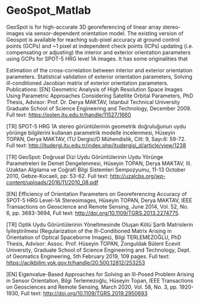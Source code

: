 # GeoSpot_Matlab

GeoSpot is for high-accurate 3D georeferencing of linear array stereo-images via sensor-dependent orientation model. The existing version of Geospot is available for reaching sub-pixel accuracy at ground control points (GCPs) and ~1 pixel at independent check points (ICPs) updating (i.e. compensating or adjusting) the interior and exterior orientation parameters using GCPs for SPOT-5 HRG level 1A images. It has some originalities that

Estimation of the cross-correlation between interior and exterior orientation parameters.
Statistical validation of exterior orientation parameters,
Solving ill-conditioned Jacobian matrix of exterior orientation parameters.
Publications:
[EN] Geometric Analysis of High Resolution Space Images Using Parametric Approaches Considering Satellite Orbital Parameters, PhD Thesis, Advisor: Prof. Dr. Derya MAKTAV, Istanbul Technical University Graduate School of Science Engineering and Technology, December 2009. Full text: https://polen.itu.edu.tr/handle/11527/1660

[TR] SPOT-5 HRG 1A stereo görüntülerinin geometrik doğruluğunun uydu yörünge bilgilerini kullanan parametrik modelle incelenmesi, Hüseyin TOPAN, Derya MAKTAV, ITU Dergisi/D Mühendislik, Cilt: 9, Sayı:6: 59-72. Full text: http://itudergi.itu.edu.tr/index.php/itudergisi_d/article/view/1238

[TR] GeoSpot: Doğrusal Dizi Uydu Görüntülerinin Uydu Yörünge Parametreleri ile Demet Dengelenmesi, Hüseyin TOPAN, Derya MAKTAV, III. Uzaktan Algılama ve Coğrafi Bilgi Sistemleri Sempozyumu, 11-13 October 2010, Gebze-Kocaeli, pp: 53-62. Full text: http://uzalcbs.org/wp-content/uploads/2016/11/2010_08.pdf

[EN] Efficiency of Orientation Parameters on Georeferencing Accuracy of SPOT-5 HRG Level-1A Stereoimages, Hüseyin TOPAN, Derya MAKTAV, IEEE Transactions on Geoscience and Remote Sensing, June 2014, Vol. 52, No. 6, pp. 3683-3694, Full text: http://doi.org/10.1109/TGRS.2013.2274775.

[TR] Optik Uydu Görüntülerinin Yöneltmesinde Oluşan Kötü Şartlı Matrislerin İyileştirilmesi (Regularization of the Ill-Conditioned Matrix Arising in Orientation of Optical Spaceborne Images), Bilgi TERLEMEZOĞLU, PhD Thesis, Advisor: Assoc. Prof. Hüseyin TOPAN, Zonguldak Bülent Ecevit University, Graduate School of Science Engineering and Technology, Dept. of Geomatics Engineering, 5th February 2019, 109 pages. Full text: https://acikbilim.yok.gov.tr/handle/20.500.12812/253253

[EN] Eigenvalue-Based Approaches for Solving an Ill-Posed Problem Arising in Sensor Orientation, Bilgi Terlemezoğlu, Hüseyin Topan, IEEE Transactions on Geosciences and Remote Sensing, March 2020, Vol. 58, No. 3, pp. 1920-1930, Full text: http://doi.org/10.1109/TGRS.2019.2950693
